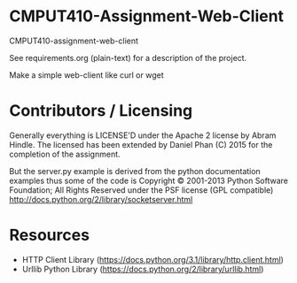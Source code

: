 CMPUT410-Assignment-Web-Client
==============================

CMPUT410-assignment-web-client

See requirements.org (plain-text) for a description of the project.

Make a simple web-client like curl or wget

Contributors / Licensing
========================

Generally everything is LICENSE'D under the Apache 2 license by Abram Hindle.
The licensed has been extended by Daniel Phan (C) 2015 for the completion of the assignment.

But the server.py example is derived from the python documentation
examples thus some of the code is Copyright © 2001-2013 Python
Software Foundation; All Rights Reserved under the PSF license (GPL
compatible) http://docs.python.org/2/library/socketserver.html


Resources
===
* HTTP Client Library (https://docs.python.org/3.1/library/http.client.html)
* Urllib Python Library (https://docs.python.org/2/library/urllib.html)
